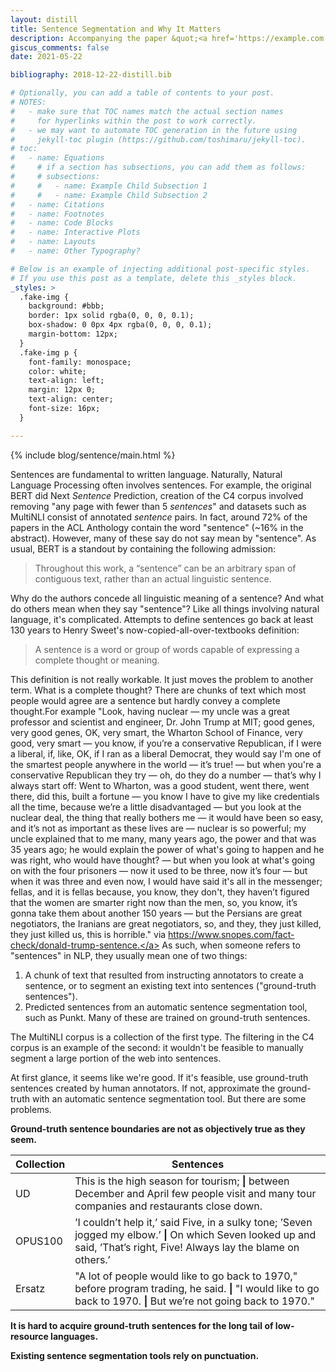 ```yaml
---
layout: distill
title: Sentence Segmentation and Why It Matters
description: Accompanying the paper &quot;<a href='https://example.com'>Where’s the Point? Self-Supervised Multilingual Punctuation-Agnostic Sentence Segmentation</a>&quot; with Jonas Pfeiffer and Ivan Vulić, accepted at ACL 2023.
giscus_comments: false
date: 2021-05-22

bibliography: 2018-12-22-distill.bib

# Optionally, you can add a table of contents to your post.
# NOTES:
#   - make sure that TOC names match the actual section names
#     for hyperlinks within the post to work correctly.
#   - we may want to automate TOC generation in the future using
#     jekyll-toc plugin (https://github.com/toshimaru/jekyll-toc).
# toc:
#   - name: Equations
#     # if a section has subsections, you can add them as follows:
#     # subsections:
#     #   - name: Example Child Subsection 1
#     #   - name: Example Child Subsection 2
#   - name: Citations
#   - name: Footnotes
#   - name: Code Blocks
#   - name: Interactive Plots
#   - name: Layouts
#   - name: Other Typography?

# Below is an example of injecting additional post-specific styles.
# If you use this post as a template, delete this _styles block.
_styles: >
  .fake-img {
    background: #bbb;
    border: 1px solid rgba(0, 0, 0, 0.1);
    box-shadow: 0 0px 4px rgba(0, 0, 0, 0.1);
    margin-bottom: 12px;
  }
  .fake-img p {
    font-family: monospace;
    color: white;
    text-align: left;
    margin: 12px 0;
    text-align: center;
    font-size: 16px;
  }

---
```


{% include blog/sentence/main.html %}

Sentences are fundamental to written language. Naturally, Natural Language Processing often involves sentences. For example, the original BERT did Next *Sentence* Prediction, creation of the C4 corpus involved removing "any page with fewer than 5 *sentences*" and datasets such as MultiNLI consist of annotated *sentence* pairs. In fact, around 72% of the papers in the ACL Anthology contain the word "sentence" (~16% in the abstract). However, many of these say do not say mean by "sentence". As usual, BERT is a standout by containing the following admission:

> Throughout this work, a “sentence” can be an arbitrary span of contiguous text, rather than an actual linguistic sentence.

Why do the authors concede all linguistic meaning of a sentence? And what do others mean when they say "sentence"? Like all things involving natural language, it's complicated. Attempts to define sentences go back at least 130 years to Henry Sweet's now-copied-all-over-textbooks definition<d-cite key="sweet2014new"></d-cite>:

> A sentence is a word or group of words capable of expressing a complete thought or meaning.

This definition is not really workable. It just moves the problem to another term. What is a complete thought? There are chunks of text which most people would agree are a sentence but hardly convey a complete thought.<d-footnote>For example "Look, having nuclear — my uncle was a great professor and scientist and engineer, Dr. John Trump at MIT; good genes, very good genes, OK, very smart, the Wharton School of Finance, very good, very smart — you know, if you’re a conservative Republican, if I were a liberal, if, like, OK, if I ran as a liberal Democrat, they would say I'm one of the smartest people anywhere in the world — it’s true! — but when you're a conservative Republican they try — oh, do they do a number — that’s why I always start off: Went to Wharton, was a good student, went there, went there, did this, built a fortune — you know I have to give my like credentials all the time, because we’re a little disadvantaged — but you look at the nuclear deal, the thing that really bothers me — it would have been so easy, and it’s not as important as these lives are — nuclear is so powerful; my uncle explained that to me many, many years ago, the power and that was 35 years ago; he would explain the power of what's going to happen and he was right, who would have thought? — but when you look at what's going on with the four prisoners — now it used to be three, now it’s four — but when it was three and even now, I would have said it's all in the messenger; fellas, and it is fellas because, you know, they don't, they haven’t figured that the women are smarter right now than the men, so, you know, it’s gonna take them about another 150 years — but the Persians are great negotiators, the Iranians are great negotiators, so, and they, they just killed, they just killed us, this is horrible." via <a href="https://www.snopes.com/fact-check/donald-trump-sentence">https://www.snopes.com/fact-check/donald-trump-sentence.</a></d-footnote> As such, when someone refers to "sentences" in NLP, they usually mean one of two things:

1. A chunk of text that resulted from instructing annotators to create a sentence, or to segment an existing text into sentences ("ground-truth sentences").
2. Predicted sentences from an automatic sentence segmentation tool, such as Punkt. Many of these are trained on ground-truth sentences.

The MultiNLI corpus is a collection of the first type. The filtering in the C4 corpus is an example of the second: it wouldn't be feasible to manually segment a large portion of the web into sentences. 

At first glance, it seems like we're good. If it's feasible, use ground-truth sentences created by human annotators. If not, approximate the ground-truth with an automatic sentence segmentation tool. But there are some problems.

__Ground-truth sentence boundaries are not as objectively true as they seem.__

| Collection        | Sentences           |
| ------------- |-------------|
| UD      |  This is the high season for tourism; <b style="color: var(--global-theme-color);">&#124;</b> between December and April few people visit and many tour companies and restaurants close down. |
| OPUS100 | ’I couldn’t help it,’ said Five, in a sulky tone; ’Seven jogged my elbow.’ <b style="color: var(--global-theme-color);">&#124;</b> On which Seven looked up and said, ’That’s right, Five! Always lay the blame on others.’ |
| Ersatz | "A lot of people would like to go back to 1970," before program trading, he said. <b style="color: var(--global-theme-color);">&#124;</b> "I would like to go back to 1970. <b style="color: var(--global-theme-color);">&#124;</b> But we’re not going back to 1970." |

__It is hard to acquire ground-truth sentences for the long tail of low-resource languages.__

__Existing sentence segmentation tools rely on punctuation.__